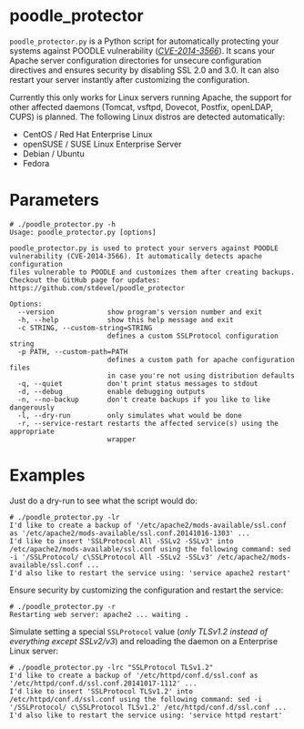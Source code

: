 poodle_protector
================

``poodle_protector.py`` is a Python script for automatically protecting your systems against POODLE vulnerability ([*CVE-2014-3566*](http://web.nvd.nist.gov/view/vuln/detail?vulnId=CVE-2014-3566)).
It scans your Apache server configuration directories for unsecure configuration directives and ensures security by disabling SSL 2.0 and 3.0. It can also restart your server instantly after customizing the configuration.

Currently this only works for Linux servers running Apache, the support for other affected daemons (Tomcat, vsftpd, Dovecot, Postfix, openLDAP, CUPS) is planned. The following Linux distros are detected automatically:
- CentOS / Red Hat Enterprise Linux
- openSUSE / SUSE Linux Enterprise Server
- Debian / Ubuntu
- Fedora



Parameters
==========
```
# ./poodle_protector.py -h
Usage: poodle_protector.py [options]

poodle_protector.py is used to protect your servers against POODLE
vulnerability (CVE-2014-3566). It automatically detects apache configuration
files vulnerable to POODLE and customizes them after creating backups.
Checkout the GitHub page for updates:
https://github.com/stdevel/poodle_protector

Options:
  --version             show program's version number and exit
  -h, --help            show this help message and exit
  -c STRING, --custom-string=STRING
                        defines a custom SSLProtocol configuration string
  -p PATH, --custom-path=PATH
                        defines a custom path for apache configuration files
                        in case you're not using distribution defaults
  -q, --quiet           don't print status messages to stdout
  -d, --debug           enable debugging outputs
  -n, --no-backup       don't create backups if you like to like dangerously
  -l, --dry-run         only simulates what would be done
  -r, --service-restart restarts the affected service(s) using the appropriate
                        wrapper
```



Examples
========
Just do a dry-run to see what the script would do:
```
# ./poodle_protector.py -lr
I'd like to create a backup of '/etc/apache2/mods-available/ssl.conf as '/etc/apache2/mods-available/ssl.conf.20141016-1303' ...
I'd like to insert 'SSLProtocol All -SSLv2 -SSLv3' into /etc/apache2/mods-available/ssl.conf using the following command: sed -i '/SSLProtocol/ c\SSLProtocol All -SSLv2 -SSLv3' /etc/apache2/mods-available/ssl.conf ...
I'd also like to restart the service using: 'service apache2 restart'
```

Ensure security by customizing the configuration and restart the service:
```
# ./poodle_protector.py -r
Restarting web server: apache2 ... waiting .
```

Simulate setting a special ``SSLProtocol`` value (*only TLSv1.2 instead of everything except SSLv2/v3*) and reloading the daemon on a Enterprise Linux server:
```
# ./poodle_protector.py -lrc "SSLProtocol TLSv1.2"
I'd like to create a backup of '/etc/httpd/conf.d/ssl.conf as '/etc/httpd/conf.d/ssl.conf.20141017-1112' ...
I'd like to insert 'SSLProtocol TLSv1.2' into /etc/httpd/conf.d/ssl.conf using the following command: sed -i '/SSLProtocol/ c\SSLProtocol TLSv1.2' /etc/httpd/conf.d/ssl.conf ...
I'd also like to restart the service using: 'service httpd restart'
```
